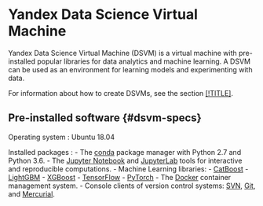# Yandex Data Science Virtual Machine

Yandex Data Science Virtual Machine (DSVM) is a virtual machine with pre-installed popular libraries for data analytics and machine learning. A DSVM can be used as an environment for learning models and experimenting with data.

For information about how to create DSVMs, see the section [[!TITLE]](quickstart.md).

## Pre-installed software {#dsvm-specs}

Operating system
:   Ubuntu 18.04

Installed packages
:   - The [conda](https://conda.io/docs/index.html) package manager with Python 2.7 and Python 3.6.
    - The [Jupyter Notebook](http://jupyter.org/index.html) and [JupyterLab](https://jupyterlab.readthedocs.io/en/stable/) tools for interactive and reproducible computations.
    - Machine Learning libraries:
        - [CatBoost](https://catboost.yandex/)
        - [LightGBM](https://github.com/Microsoft/LightGBM)
        - [XGBoost](https://xgboost.readthedocs.io/en/latest/)
        - [TensorFlow](https://www.tensorflow.org/)
        - [PyTorch](https://pytorch.org/)
    - The [Docker](https://www.docker.com) container management system.
    - Console clients of version control systems: [SVN](https://subversion.apache.org/), [Git](https://git-scm.com/), and [Mercurial](https://www.mercurial-scm.org/).

